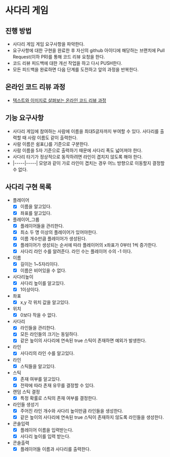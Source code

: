 # 사다리 게임
## 진행 방법
* 사다리 게임 게임 요구사항을 파악한다.
* 요구사항에 대한 구현을 완료한 후 자신의 github 아이디에 해당하는 브랜치에 Pull Request(이하 PR)를 통해 코드 리뷰 요청을 한다.
* 코드 리뷰 피드백에 대한 개선 작업을 하고 다시 PUSH한다.
* 모든 피드백을 완료하면 다음 단계를 도전하고 앞의 과정을 반복한다.

## 온라인 코드 리뷰 과정
* [텍스트와 이미지로 살펴보는 온라인 코드 리뷰 과정](https://github.com/nextstep-step/nextstep-docs/tree/master/codereview)

## 기능 요구사항
* 사다리 게임에 참여하는 사람에 이름을 최대5글자까지 부여할 수 있다. 사다리를 출력할 때 사람 이름도 같이 출력한다.
* 사람 이름은 쉼표(,)를 기준으로 구분한다.
* 사람 이름을 5자 기준으로 출력하기 때문에 사다리 폭도 넓어져야 한다.
* 사다리 타기가 정상적으로 동작하려면 라인이 겹치지 않도록 해야 한다.
* |-----|-----| 모양과 같이 가로 라인이 겹치는 경우 어느 방향으로 이동할지 결정할 수 없다.

## 사다리 구현 목록
* 플레이어
  - [x] 이름을 알고있다.
  - [x] 좌표를 알고있다.
* 플레이어_그룹
  - [x] 플레이어들을 관리한다.
  - [x] 최소 두 명 이상의 플레이어가 있어야한다.
  - [x] 이름 개수만큼 플레이어가 생성된다.
  - [x] 플레이어가 생성되는 순서에 따라 플레이어의 x좌표가 0부터 1씩 증가한다.
  - [x] 사다리 라인 수를 알려준다. 라인 수는 플레이어 수의 -1 이다.
* 이름
  - [x] 길이는 1~5자리이다.
  - [x] 이름은 비어있을 수 없다.
* 사다리높이
  - [x] 사다리 높이를 알고있다.
  - [x] 1이상이다.
* 좌표
  - [x] x,y 각 위치 값을 알고있다.
* 위치
  - [x] 0보다 작을 수 없다.
* 사다리
  - [x] 라인들을 관리한다.
  - [x] 모든 라인들의 크기는 동일하다.
  - [x] 같은 높이의 사다리에 연속된 true 스틱이 존재하면 예외가 발생한다.
* 라인
  - [x] 사다리의 라인 수를 알고있다.
* 라인
  - [x] 스틱들을 알고있다.
* 스틱 
  - [x] 존재 여부를 알고있다.
  - [x] 전략에 따라 존재 유무를 결정할 수 있다.
* 랜덤 스틱 결정
  - [x] 특정 확률로 스틱의 존재 여부를 결정한다.
* 라인들 생성기
  - [x] 주어진 라인 개수와 사다리 높이만큼 라인들을 생성한다.
  - [x] 같은 높이의 사다리에 연속된 true 스틱이 존재하지 않도록 라인들을 생성한다.
* 콘솔입력
  - [x] 플레이어 이름을 입력받는다.
  - [x] 사다리 높이를 입력 받는다.
* 콘솔출력
  - [x] 플레이어들 이름과 사다리를 출력한다.